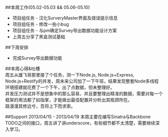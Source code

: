##本周工作(05.02-05.03 && 05.06-05.10)
- 项目组任务 - 汉化SurveryMaster界面及错误提示信息
- 项目组任务 - 修改一些小bug
- 项目组任务 - 与pm确定Survey导出数据功能设计方案
- 上周五分享了黑盒测试基础

##下周安排
- 完成Survey导出数据功能

##本周心得&吐槽    
周五从雄飞哥那里接了个任务，测一下Node.js, Node.js+Express, Node.js+Restify的并发，周末来公司加了一下午班，结果发现整套Node多线程环境搭建就花费了一个下午，出了点数据，但未整理好。    
并发压力测试并不是想象中的那么容易，并且要整理出精准的数据，需要对每一个框架的用法都了如指掌，才能做出最佳配置并分析出其瓶颈所在。  
路漫漫其修远兮，吾将上下而求索。  

##Support 2013/04/15 - 2013/04/19
本周主要在编写Sinatra与Backbone TODO之间的接口，周五讲了讲underscore，有些细节都不太清楚，需要继续深入学习。